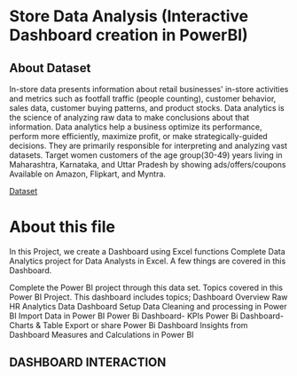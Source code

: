 # Store Data Analysis (Interactive Dashboard creation in PowerBI)
## About Dataset
In-store data presents information about retail businesses' in-store activities and metrics such as footfall traffic (people counting), customer behavior, sales data, customer buying patterns, and product stocks.
Data analytics is the science of analyzing raw data to make conclusions about that information. Data analytics help a business optimize its performance, perform more efficiently, maximize profit, or make strategically-guided decisions. They are primarily responsible for interpreting and analyzing vast datasets.
Target women customers of the age group(30-49) years living in Maharashtra, Karnataka, and Uttar Pradesh by showing ads/offers/coupons Available on Amazon, Flipkart, and Myntra.

<a href="https://github.com/AmanPatwal12/Data_Analysis_Dashboard/blob/main/store_sales%20(1).xlsx">Dataset</a>

# About this file

In this Project, we create a Dashboard using Excel functions Complete Data Analytics project for Data Analysts in Excel. A few things are covered in this Dashboard.

Complete the Power BI project through this data set. Topics covered in this Power BI Project. This dashboard includes topics;
Dashboard Overview
Raw HR Analytics Data
Dashboard Setup
Data Cleaning and processing in Power BI
Import Data in Power BI
Power Bi Dashboard- KPIs
Power Bi Dashboard- Charts & Table
Export or share Power Bi Dashboard
Insights from Dashboard
Measures and Calculations in Power BI

## DASHBOARD INTERACTION
<a href="https://github.com/AmanPatwal12/Data_Analysis_Dashboard/blob/main/Screenshot%202024-09-29%20185637.png"></a>
